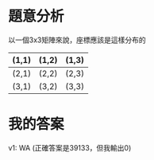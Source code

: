# 題意分析
以一個3x3矩陣來說，座標應該是這樣分布的

|(1,1)|(1,2)|(1,3)|
|---|---|---|
|(2,1)|(2,2)|(2,3)|
|(3,1)|(3,2)|(3,3)|

# 我的答案
v1: WA (正確答案是39133，但我輸出0)
